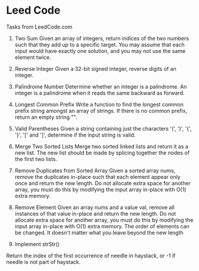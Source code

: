 # Leed Code
Tasks from LeedCode.com

1. Two Sum
Given an array of integers, return indices of the two numbers such that they add up to a specific target.
You may assume that each input would have exactly one solution, and you may not use the same element twice.

7. Reverse Integer
Given a 32-bit signed integer, reverse digits of an integer.

9. Palindrome Number
Determine whether an integer is a palindrome. An integer is a palindrome when it reads the same backward as forward.

14. Longest Common Prefix
Write a function to find the longest common prefix string amongst an array of strings. If there is no common prefix, return an empty string "".

20. Valid Parentheses
Given a string containing just the characters '(', ')', '{', '}', '[' and ']', determine if the input string is valid.

21. Merge Two Sorted Lists
Merge two sorted linked lists and return it as a new list. The new list should be made by splicing together the nodes of the first two lists.

26. Remove Duplicates from Sorted Array
Given a sorted array nums, remove the duplicates in-place such that each element appear only once and return the new length.
Do not allocate extra space for another array, you must do this by modifying the input array in-place with O(1) extra memory.

27. Remove Element
Given an array nums and a value val, remove all instances of that value in-place and return the new length.
Do not allocate extra space for another array, you must do this by modifying the input array in-place with O(1) extra memory.
The order of elements can be changed. It doesn't matter what you leave beyond the new length

28. Implement strStr()

Return the index of the first occurrence of needle in haystack, or -1 if needle is not part of haystack.